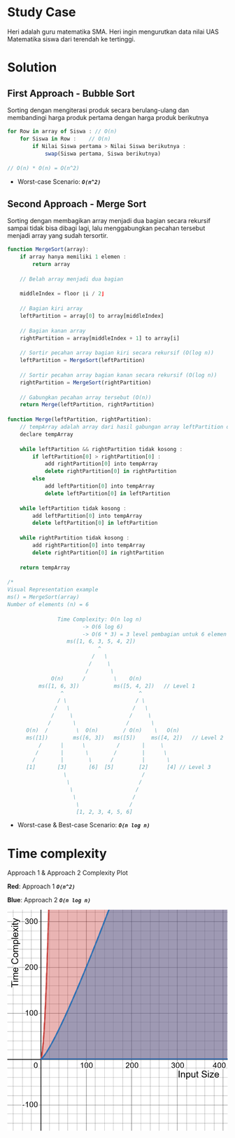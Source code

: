 # Study Case

Heri adalah guru matematika SMA. Heri ingin mengurutkan data nilai UAS Matematika siswa dari terendah ke tertinggi.

# Solution

## First Approach - Bubble Sort
Sorting dengan mengiterasi produk secara berulang-ulang dan membandingi harga produk pertama dengan harga produk berikutnya

```javascript
for Row in array of Siswa : // O(n)
    for Siswa in Row :    // O(n)
        if Nilai Siswa pertama > Nilai Siswa berikutnya :
            swap(Siswa pertama, Siswa berikutnya)

// O(n) * O(n) = O(n^2)
```

- Worst-case Scenario: ***`O(n^2)`***


## Second Approach - Merge Sort

Sorting dengan membagikan array menjadi dua bagian secara rekursif sampai tidak bisa dibagi lagi, lalu menggabungkan pecahan tersebut menjadi array yang sudah tersortir.

```javascript
function MergeSort(array):
    if array hanya memiliki 1 elemen :
        return array

    // Belah array menjadi dua bagian

    middleIndex = floor ⌊i / 2⌋

    // Bagian kiri array
    leftPartition = array[0] to array[middleIndex]

    // Bagian kanan array
    rightPartition = array[middleIndex + 1] to array[i]

    // Sortir pecahan array bagian kiri secara rekursif (O(log n))
    leftPartition = MergeSort(leftPartition)

    // Sortir pecahan array bagian kanan secara rekursif (O(log n))
    rightPartition = MergeSort(rightPartition)

    // Gabungkan pecahan array tersebut (O(n))
    return Merge(leftPartition, rightPartition)

function Merge(leftPartition, rightPartition):
    // tempArray adalah array dari hasil gabungan array leftPartition dan array rightPartition
    declare tempArray

    while leftPartition && rightPartition tidak kosong :
        if leftPartition[0] > rightPartition[0] :
            add rightPartition[0] into tempArray
            delete rightPartition[0] in rightPartition
        else
            add leftPartition[0] into tempArray
            delete leftPartition[0] in leftPartition

    while leftPartition tidak kosong :
        add leftPartition[0] into tempArray
        delete leftPartition[0] in leftPartition

    while rightPartition tidak kosong :
        add rightPartition[0] into tempArray
        delete rightPartition[0] in rightPartition

    return tempArray

/*
Visual Representation example
ms() = MergeSort(array)
Number of elements (n) = 6

                Time Complexity: O(n log n)
                        -> O(6 log 6)
                        -> O(6 * 3) = 3 level pembagian untuk 6 elemen
                   ms([1, 6, 3, 5, 4, 2])
                             ^
                           /   \
                          /     \
                         /       \
              O(n)      /         \    O(n)
          ms([1, 6, 3])           ms([5, 4, 2])   // Level 1
                 ^                        ^
                / \                      / \
               /   \                    /   \
              /     \                  /     \
             /       \                /       \
      O(n)  /         \  O(n)        / O(n)    \   O(n)
      ms([1])        ms([6, 3])   ms([5])     ms([4, 2])   // Level 2
          /      |      \          /       |     \
         /       |       \        /        |      \
        /        |        \      /         |       \
      [1]       [3]       [6]  [5]        [2]      [4] // Level 3
                  \                        /
                   \                      /
                    \                    /
                     \                  /
                      \                /
                      [1, 2, 3, 4, 5, 6]
```

- Worst-case & Best-case Scenario: ***`O(n log n)`***

# Time complexity

Approach 1 & Approach 2 Complexity Plot

**Red**: Approach 1 ***`O(n^2)`***

**Blue**: Approach 2 ***`O(n log n)`***

![Solutions Complexity Plot](plot.png)